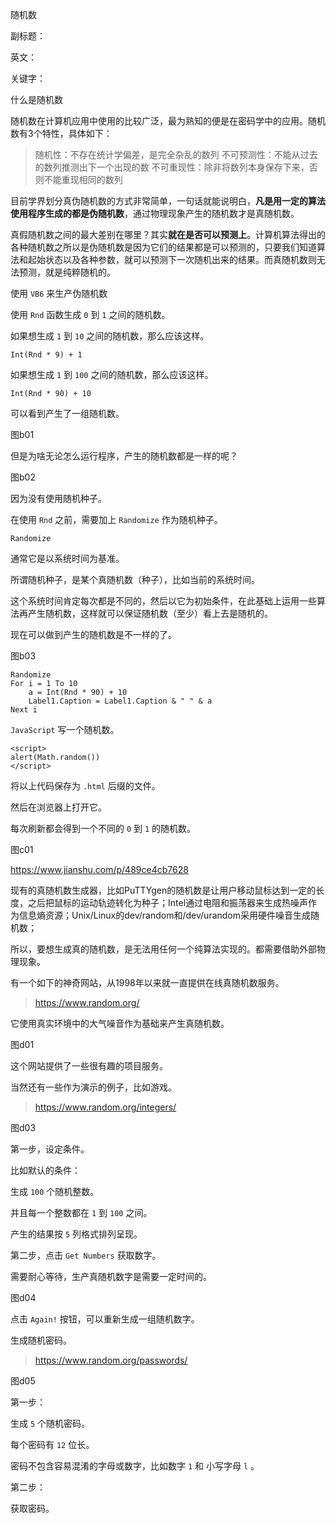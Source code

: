 随机数

副标题：

英文：

关键字：









什么是随机数

随机数在计算机应用中使用的比较广泛，最为熟知的便是在密码学中的应用。随机数有3个特性，具体如下：

> 随机性：不存在统计学偏差，是完全杂乱的数列
>  不可预测性：不能从过去的数列推测出下一个出现的数
>  不可重现性：除非将数列本身保存下来，否则不能重现相同的数列





 目前学界划分真伪随机数的方式非常简单，一句话就能说明白，**凡是用一定的算法使用程序生成的都是伪随机数**，通过物理现象产生的随机数才是真随机数。 



 真假随机数之间的最大差别在哪里？其实**就在是否可以预测上**。计算机算法得出的各种随机数之所以是伪随机数是因为它们的结果都是可以预测的，只要我们知道算法和起始状态以及各种参数，就可以预测下一次随机出来的结果。而真随机数则无法预测，就是纯粹随机的。 





使用 `VB6` 来生产伪随机数



使用 `Rnd` 函数生成 `0` 到 `1` 之间的随机数。

如果想生成 `1` 到 `10` 之间的随机数，那么应该这样。

```
Int(Rnd * 9) + 1
```

如果想生成 `1` 到 `100` 之间的随机数，那么应该这样。

```
Int(Rnd * 90) + 10
```



可以看到产生了一组随机数。

图b01



但是为啥无论怎么运行程序，产生的随机数都是一样的呢？

图b02



因为没有使用随机种子。

在使用 `Rnd` 之前，需要加上 `Randomize` 作为随机种子。

```
Randomize
```

通常它是以系统时间为基准。

所谓随机种子，是某个真随机数（种子），比如当前的系统时间。

这个系统时间肯定每次都是不同的，然后以它为初始条件，在此基础上运用一些算法再产生随机数，这样就可以保证随机数（至少）看上去是随机的。



现在可以做到产生的随机数是不一样的了。

图b03





```
Randomize
For i = 1 To 10
	a = Int(Rnd * 90) + 10
	Label1.Caption = Label1.Caption & " " & a
Next i
```





`JavaScript` 写一个随机数。

```
<script>
alert(Math.random())
</script>
```

将以上代码保存为 `.html` 后缀的文件。

然后在浏览器上打开它。

每次刷新都会得到一个不同的 `0` 到 `1` 的随机数。

图c01









https://www.jianshu.com/p/489ce4cb7628



现有的真随机数生成器，比如PuTTYgen的随机数是让用户移动鼠标达到一定的长度，之后把鼠标的运动轨迹转化为种子；Intel通过电阻和振荡器来生成热噪声作为信息熵资源；Unix/Linux的dev/random和/dev/urandom采用硬件噪音生成随机数；



 所以，要想生成真的随机数，是无法用任何一个纯算法实现的。都需要借助外部物理现象。 



有一个如下的神奇网站，从1998年以来就一直提供在线真随机数服务。

> https://www.random.org/

它使用真实环境中的大气噪音作为基础来产生真随机数。

图d01



这个网站提供了一些很有趣的项目服务。

当然还有一些作为演示的例子，比如游戏。



> https://www.random.org/integers/

图d03



第一步，设定条件。

比如默认的条件：

生成 `100` 个随机整数。

并且每一个整数都在 `1` 到 `100` 之间。

产生的结果按 `5` 列格式排列呈现。



第二步，点击 `Get Numbers` 获取数字。

需要耐心等待，生产真随机数字是需要一定时间的。

图d04



点击 `Again!` 按钮，可以重新生成一组随机数字。



生成随机密码。

> https://www.random.org/passwords/

图d05



第一步：

生成 `5` 个随机密码。

每个密码有 `12` 位长。

密码不包含容易混淆的字母或数字，比如数字 `1` 和 小写字母 `l` 。



第二步：

获取密码。





